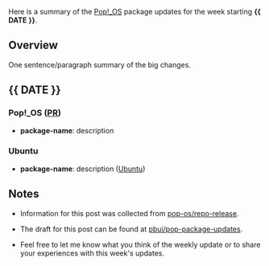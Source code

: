 Here is a summary of the [Pop!_OS](https://pop.system76.com) package updates
for the week starting **{{ DATE }}**.

## Overview 

One sentence/paragraph summary of the big changes.

## {{ DATE }}

### Pop!_OS ([PR]())

- **package-name**: description

### Ubuntu

- **package-name**: description ([Ubuntu]())

## Notes

- Information for this post was collected from
  [pop-os/repo-release](https://github.com/pop-os/repo-release/).
  
- The draft for this post can be found at
  [pbui/pop-package-updates](https://github.com/pbui/pop-package-updates).
  
- Feel free to let me know what you think of the weekly update or to share your
  experiences with this week's updates.
